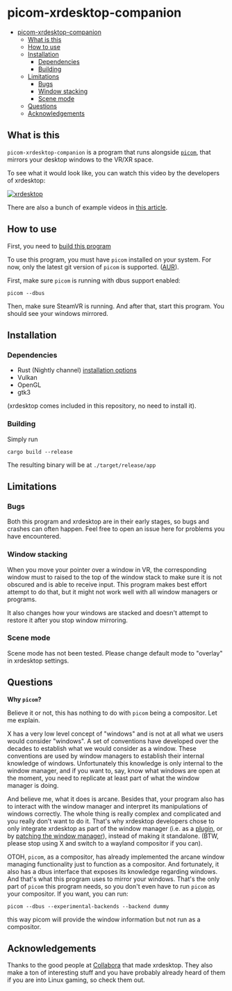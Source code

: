 picom-xrdesktop-companion
========================

* [picom-xrdesktop-companion](#picom-xrdesktop-companion)
   * [What is this](#what-is-this)
   * [How to use](#how-to-use)
   * [Installation](#installation)
      * [Dependencies](#dependencies)
      * [Building](#building)
   * [Limitations](#limitations)
      * [Bugs](#bugs)
      * [Window stacking](#window-stacking)
      * [Scene mode](#scene-mode)
   * [Questions](#questions)
   * [Acknowledgements](#acknowledgements)

## What is this

`picom-xrdesktop-companion` is a program that runs alongside [`picom`](/yshui/picom), that mirrors your desktop windows to the VR/XR space.

To see what it would look like, you can watch this video by the developers of xrdesktop:

[![xrdesktop](https://img.youtube.com/vi/RXQnWJpMLn4/sddefault.jpg)](https://www.youtube.com/watch?v=RXQnWJpMLn4)

There are also a bunch of example videos in [this article](https://www.collabora.com/news-and-blog/news-and-events/moving-the-linux-desktop-to-another-reality.html).

## How to use

First, you need to [build this program](#building)

To use this program, you must have `picom` installed on your system. For now, only the latest git version of `picom` is supported. ([AUR](https://aur.archlinux.org/packages/picom-git)).

First, make sure `picom` is running with dbus support enabled:

```
picom --dbus
```

Then, make sure SteamVR is running. And after that, start this program. You should see your windows mirrored.

## Installation

### Dependencies

* Rust (Nightly channel) [installation options](https://www.rust-lang.org/tools/install)
* Vulkan
* OpenGL
* gtk3

(xrdesktop comes included in this repository, no need to install it).

### Building

Simply run

```
cargo build --release
```

The resulting binary will be at `./target/release/app`

## Limitations

### Bugs

Both this program and xrdesktop are in their early stages, so bugs and crashes can often happen. Feel free to open an issue here for problems you have encountered.

### Window stacking

When you move your pointer over a window in VR, the corresponding window must to raised to the top of the window stack to make sure it is not obscured and is able to receive input. This program makes best effort attempt to do that, but it might not work well with all window managers or programs.

It also changes how your windows are stacked and doesn't attempt to restore it after you stop window mirroring.

### Scene mode

Scene mode has not been tested. Please change default mode to "overlay" in xrdesktop settings.

## Questions

**Why `picom`?**

Believe it or not, this has nothing to do with `picom` being a compositor. Let me explain.

X has a very low level concept of "windows" and is not at all what we users would consider "windows". A set of conventions have developed over the decades to establish what we would consider as a window. These conventions are used by window managers to establish their internal knowledge of windows. Unfortunately this knowledge is only internal to the window manager, and if you want to, say, know what windows are open at the moment, you need to replicate at least part of what the window manager is doing.

And believe me, what it does is arcane. Besides that, your program also has to interact with the window manager and interpret its manipulations of windows correctly. The whole thing is really complex and complicated and you really don't want to do it. That's why xrdesktop developers chose to only integrate xrdesktop as part of the window manager (i.e. as a [plugin](https://gitlab.freedesktop.org/xrdesktop/kwin-effect-xrdesktop), or by [patching the window manager](https://gitlab.freedesktop.org/xrdesktop/gnome-shell.git)), instead of making it standalone. (BTW, please stop using X and switch to a wayland compositor if you can).

OTOH, `picom`, as a compositor, has already implemented the arcane window managing functionality just to function as a compositor. And fortunately, it also has a dbus interface that exposes its knowledge regarding windows. And that's what this program uses to mirror your windows. That's the only part of `picom` this program needs, so you don't even have to run `picom` as your compositor. If you want, you can run:

```
picom --dbus --experimental-backends --backend dummy
```

this way picom will provide the window information but not run as a compositor.

## Acknowledgements

Thanks to the good people at [Collabora](https://www.collabora.com) that made xrdesktop. They also make a ton of interesting stuff and you have probably already heard of them if you are into Linux gaming, so check them out.
